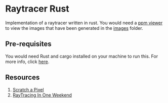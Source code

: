 # Raytracer Rust

Implementation of a raytracer written in rust. You would need a [ppm viewer](https://www.cs.rhodes.edu/welshc/COMP141_F16/ppmReader.html) to view the images that have been generated in the [images](/images/) folder.

## Pre-requisites
You would need Rust and cargo installed on your machine to run this. For more info, click [here](https://www.rust-lang.org/tools/install).


## Resources
1. [Scratch a Pixel](https://www.scratchapixel.com/)
2. [RayTracing In One Weekend](https://raytracing.github.io/books/RayTracingInOneWeekend.html)